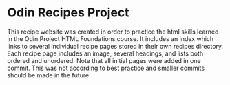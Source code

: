 # Odin Recipes Project

This recipe website was created in order to practice the html skills learned in the Odin Project HTML Foundations course.
It includes an index which links to several individual recipe pages stored in their own recipes directory.
Each recipe page includes an image, several headings, and lists both ordered and unordered.
Note that all initial pages were added in one commit. This was not according to best practice and smaller commits should be made in the future.

